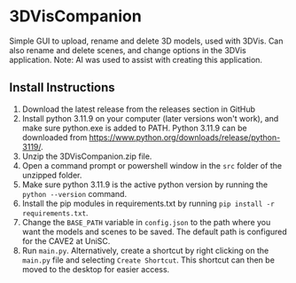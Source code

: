 # 3DVisCompanion
Simple GUI to upload, rename and delete 3D models, used with 3DVis. Can also rename and delete scenes, and change options in the 3DVis application.
Note: AI was used to assist with creating this application.

## Install Instructions

1. Download the latest release from the releases section in GitHub
2. Install python 3.11.9 on your computer (later versions won't work), and make sure python.exe is added to PATH. Python 3.11.9 can be downloaded from https://www.python.org/downloads/release/python-3119/. 
3. Unzip the 3DVisCompanion.zip file.
4. Open a command prompt or powershell window in the `src` folder of the unzipped folder.
5. Make sure python 3.11.9 is the active python version by running the `python --version` command.
6. Install the pip modules in requirements.txt by running `pip install -r requirements.txt`.
7. Change the `BASE_PATH` variable in `config.json` to the path where you want the models and scenes to be saved. The default path is configured for the CAVE2 at UniSC.
8. Run `main.py`. Alternatively, create a shortcut by right clicking on the `main.py` file and selecting `Create Shortcut`. This shortcut can
then be moved to the desktop for easier access.
